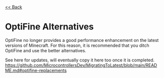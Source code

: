 [<< Back](https://github.com/MicrocontrollersDev/Alternatives/blob/main/README.md)

# OptiFine Alternatives

OptiFine no longer provides a good performance enhancement on the latest versions of Minecraft. For this reason, it is recommended that you ditch OptiFine and use the better alternatives.

See here for updates, will eventually copy it here too once it is completed.
https://github.com/MicrocontrollersDev/MigratingToLatest/blob/main/README.md#optifine-replacements
